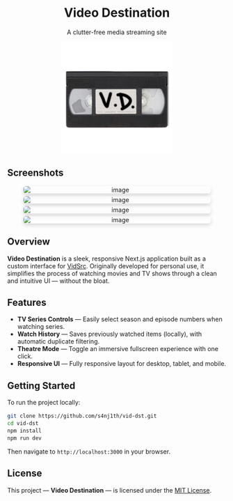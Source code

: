 <div align="center">
  <h1>Video Destination</h1>
  <p>A clutter-free media streaming site</p>
  <img src="public/favicon.svg" height="256"/>
</div>

## Screenshots

<div style="display: flex; flex-wrap: wrap; justify-content: center; gap: 6px; margin-top: 1rem;" align="center">
  <img width="431" alt="image" src="https://github.com/user-attachments/assets/e787233e-7c95-4355-8dd8-74a9e11f84a6" 
    style="border-radius: 6px; box-shadow: 0 4px 10px rgba(0, 0, 0, 0.15);"/>
  <img width="431" alt="image" src="https://github.com/user-attachments/assets/d46ed4f5-ceb5-4055-b012-7d8a7ceae444" 
    style="border-radius: 6px; box-shadow: 0 4px 10px rgba(0, 0, 0, 0.15);"/>
  <img width="431" alt="image" src="https://github.com/user-attachments/assets/e478c83c-58dc-4980-9b15-f16bfb8fe558" 
    style="border-radius: 6px; box-shadow: 0 4px 10px rgba(0, 0, 0, 0.15);"/>
  <img width="431" alt="image" src="https://github.com/user-attachments/assets/514a2a6e-6897-4ebb-813a-4d6cc7463234" 
    style="border-radius: 6px; box-shadow: 0 4px 10px rgba(0, 0, 0, 0.15);"/>
</div>

## Overview

**Video Destination** is a sleek, responsive Next.js application built as a custom interface for [VidSrc](https://vidsrc.xyz). Originally developed for personal use, it simplifies the process of watching movies and TV shows through a clean and intuitive UI — without the bloat.

## Features

- **TV Series Controls** — Easily select season and episode numbers when watching series.
- **Watch History** — Saves previously watched items (locally), with automatic duplicate filtering.
- **Theatre Mode** — Toggle an immersive fullscreen experience with one click.
- **Responsive UI** — Fully responsive layout for desktop, tablet, and mobile.

## Getting Started

To run the project locally:

```bash
git clone https://github.com/s4nj1th/vid-dst.git
cd vid-dst
npm install
npm run dev
````

Then navigate to `http://localhost:3000` in your browser.

## License

This project — **Video Destination** — is licensed under the [MIT License](./LICENSE).
